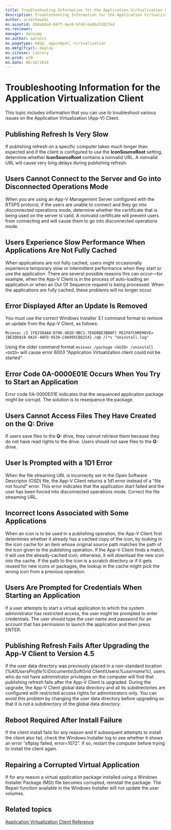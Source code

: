 ```yaml
---
title: Troubleshooting Information for the Application Virtualization Client
description: Troubleshooting Information for the Application Virtualization Client
author: aczechowski
ms.assetid: 260a8dad-847f-4ec0-b7dd-6e6bc52017ed
ms.reviewer: 
manager: dansimp
ms.author: aaroncz
ms.pagetype: mdop, appcompat, virtualization
ms.mktglfcycl: deploy
ms.sitesec: library
ms.prod: w10
ms.date: 06/16/2016
---
```



# Troubleshooting Information for the Application Virtualization Client


This topic includes information that you can use to troubleshoot various issues on the Application Virtualization (App-V) Client.

## Publishing Refresh Is Very Slow


If publishing refresh on a specific computer takes much longer than expected and if the client is configured to use the **IconSourceRoot** setting, determine whether **IconSourceRoot** contains a nonvalid URL. A nonvalid URL will cause very long delays during publishing refresh.

## Users Cannot Connect to the Server and Go into Disconnected Operations Mode


When you are using an App-V Management Server configured with the RTSPS protocol, if the users are unable to connect and they go into disconnected operations mode, determine whether the certificate that is being used on the server is valid. A nonvalid certificate will prevent users from connecting and will cause them to go into disconnected operations mode.

## <a href="" id="users-experience-slow-performance-when-applications-are-not-fully-cached-"></a>Users Experience Slow Performance When Applications Are Not Fully Cached


When applications are not fully cached, users might occasionally experience temporary slow or intermittent performance when they start or use the application. There are several possible reasons this can occur—for example, when the App-V Client is in the process of auto-loading an application or when an Out Of Sequence request is being processed. When the applications are fully cached, these problems will no longer occur.

## <a href="" id="error-displayed-after-an-update-is-removed-"></a>Error Displayed After an Update Is Removed


You must use the correct Windows Installer 3.1 command format to remove an update from the App-V Client, as follows:

`Msiexec /I {F82584A0-D706-4D2D-9BC1-7E6D8BE3BB0F} MSIPATCHREMOVE={BE3DD018-9A1F-40FD-9538-C0A995CBD254} /qb /l*v "Uninstall.log"`

Using the older command format `msiexec /package <GUID> /uninstall <GUID>` will cause error 6003 "Application Virtualization client could not be started".

## Error Code 0A-0000E01E Occurs When You Try to Start an Application


Error code 0A-0000E01E indicates that the sequenced application package might be corrupt. The solution is to resequence the package.

## Users Cannot Access Files They Have Created on the Q: Drive


If users save files to the **Q:** drive, they cannot retrieve them because they do not have read rights to the drive. Users should not save files to the **Q:** drive.

## User Is Prompted with a 1D1 Error


When the file streaming URL is incorrectly set in the Open Software Descriptor (OSD) file, the App-V Client returns a 1d1 error instead of a “file not found” error. This error indicates that the application start failed and the user has been forced into disconnected operations mode. Correct the file streaming URL.

## Incorrect Icons Associated with Some Applications


When an icon is to be used in a publishing operation, the App-V Client first determines whether it already has a cached copy of the icon, by looking in the icon cache for an item whose original source path matches the path of the icon given to the publishing operation. If the App-V Client finds a match, it will use the already-cached icon; otherwise, it will download the new icon into the cache. If the path to the icon is a scratch directory or if it gets reused for new icons or packages, the lookup in the cache might pick the wrong icon from a previous operation.

## Users Are Prompted for Credentials When Starting an Application


If a user attempts to start a virtual application to which the system administrator has restricted access, the user might be prompted to enter credentials. The user should type the user name and password for an account that has permission to launch the application and then press ENTER.

## Publishing Refresh Fails After Upgrading the App-V Client to Version 4.5


If the user data directory was previously placed in a non-standard location (%*AllUsersProfile*%\\Documents\\SoftGrid Client\\Users\\%*username*%), users who do not have administrator privileges on the computer will find that publishing refresh fails after the App-V Client is upgraded. During the upgrade, the App-V Client global data directory and all its subdirectories are configured with restricted access rights for administrators only. You can avoid this problem by changing the user data directory before upgrading so that it is not a subdirectory of the global data directory.

## Reboot Required After Install Failure


If the client install fails for any reason and if subsequent attempts to install the client also fail, check the Windows Installer log to see whether it shows an error “sftplay failed, error=1072”. If so, restart the computer before trying to install the client again.

## Repairing a Corrupted Virtual Application


If for any reason a virtual application package installed using a Windows Installer Package (MSI) file becomes corrupted, reinstall the package. The Repair function available in the Windows Installer will not update the user volumes.

## Related topics


[Application Virtualization Client Reference](application-virtualization-client-reference.md)

 

 





